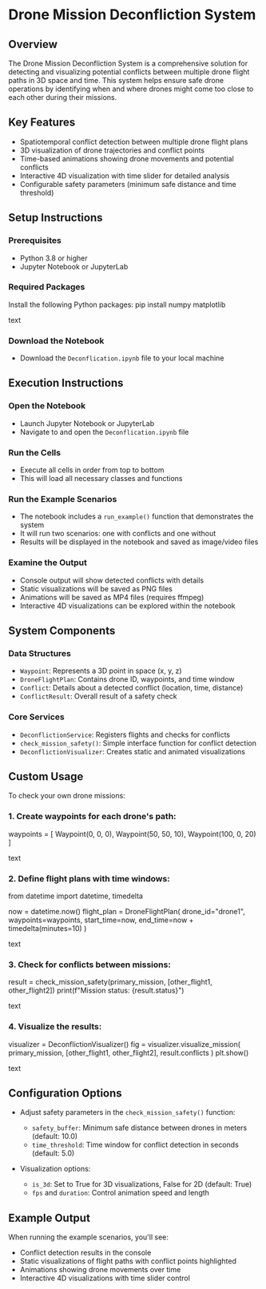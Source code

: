 # Drone Mission Deconfliction System

## Overview

The Drone Mission Deconfliction System is a comprehensive solution for detecting and visualizing potential conflicts between multiple drone flight paths in 3D space and time. This system helps ensure safe drone operations by identifying when and where drones might come too close to each other during their missions.

## Key Features

- Spatiotemporal conflict detection between multiple drone flight plans
- 3D visualization of drone trajectories and conflict points
- Time-based animations showing drone movements and potential conflicts
- Interactive 4D visualization with time slider for detailed analysis
- Configurable safety parameters (minimum safe distance and time threshold)

## Setup Instructions

### Prerequisites

- Python 3.8 or higher
- Jupyter Notebook or JupyterLab

### Required Packages

Install the following Python packages:
pip install numpy matplotlib

text

### Download the Notebook

- Download the `Deconflication.ipynb` file to your local machine

## Execution Instructions

### Open the Notebook

- Launch Jupyter Notebook or JupyterLab
- Navigate to and open the `Deconflication.ipynb` file

### Run the Cells

- Execute all cells in order from top to bottom
- This will load all necessary classes and functions

### Run the Example Scenarios

- The notebook includes a `run_example()` function that demonstrates the system
- It will run two scenarios: one with conflicts and one without
- Results will be displayed in the notebook and saved as image/video files

### Examine the Output

- Console output will show detected conflicts with details
- Static visualizations will be saved as PNG files
- Animations will be saved as MP4 files (requires ffmpeg)
- Interactive 4D visualizations can be explored within the notebook

## System Components

### Data Structures

- `Waypoint`: Represents a 3D point in space (x, y, z)
- `DroneFlightPlan`: Contains drone ID, waypoints, and time window
- `Conflict`: Details about a detected conflict (location, time, distance)
- `ConflictResult`: Overall result of a safety check

### Core Services

- `DeconflictionService`: Registers flights and checks for conflicts
- `check_mission_safety()`: Simple interface function for conflict detection
- `DeconflictionVisualizer`: Creates static and animated visualizations

## Custom Usage

To check your own drone missions:

### 1. Create waypoints for each drone's path:
waypoints = [
Waypoint(0, 0, 0),
Waypoint(50, 50, 10),
Waypoint(100, 0, 20)
]

text

### 2. Define flight plans with time windows:
from datetime import datetime, timedelta

now = datetime.now()
flight_plan = DroneFlightPlan(
drone_id="drone1",
waypoints=waypoints,
start_time=now,
end_time=now + timedelta(minutes=10)
)

text

### 3. Check for conflicts between missions:
result = check_mission_safety(primary_mission, [other_flight1, other_flight2])
print(f"Mission status: {result.status}")

text

### 4. Visualize the results:
visualizer = DeconflictionVisualizer()
fig = visualizer.visualize_mission(
primary_mission,
[other_flight1, other_flight2],
result.conflicts
)
plt.show()

text

## Configuration Options

- Adjust safety parameters in the `check_mission_safety()` function:
    - `safety_buffer`: Minimum safe distance between drones in meters (default: 10.0)
    - `time_threshold`: Time window for conflict detection in seconds (default: 5.0)

- Visualization options:
    - `is_3d`: Set to True for 3D visualizations, False for 2D (default: True)
    - `fps` and `duration`: Control animation speed and length

## Example Output

When running the example scenarios, you'll see:

- Conflict detection results in the console
- Static visualizations of flight paths with conflict points highlighted
- Animations showing drone movements over time
- Interactive 4D visualizations with time slider control
